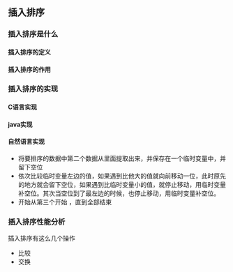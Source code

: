 ## 插入排序

### 插入排序是什么

#### 插入排序的定义



#### 插入排序的作用



### 插入排序的实现

#### C语言实现



#### java实现



#### 自然语言实现

- 将要排序的数据中第二个数据从里面提取出来，并保存在一个临时变量中，并留下空位
- 依次比较临时变量左边的值，如果遇到比他大的值就向前移动一位，此时原先的地方就会留下空位，如果遇到比临时变量小的值，就停止移动，用临时变量补空位。其次当空位到了最左边的时候，也停止移动，用临时变量补空位。
- 开始从第三个开始 ，直到全部结束

### 插入排序性能分析

插入排序有这么几个操作

- 比较
- 交换

